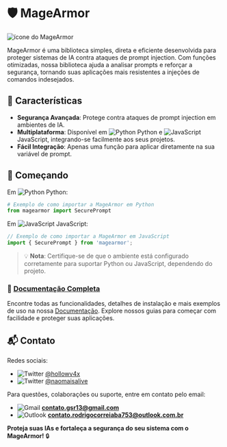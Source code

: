 # 🛡️ MageArmor

![ícone do MageArmor](#) <!-- Substituir com o link do ícone quando disponível -->

MageArmor é uma biblioteca simples, direta e eficiente desenvolvida para proteger sistemas de IA contra ataques de prompt injection. Com funções otimizadas, nossa biblioteca ajuda a analisar prompts e reforçar a segurança, tornando suas aplicações mais resistentes a injeções de comandos indesejados.

## 🌟 Características
- **Segurança Avançada**: Protege contra ataques de prompt injection em ambientes de IA.
- **Multiplataforma**: Disponível em ![Python](https://img.icons8.com/color/20/000000/python.png) Python e ![JavaScript](https://img.icons8.com/color/20/000000/javascript.png) JavaScript, integrando-se facilmente aos seus projetos.
- **Fácil Integração**: Apenas uma função para aplicar diretamente na sua variável de prompt.

## 🚀 Começando

Em ![Python](https://img.icons8.com/color/20/000000/python.png) Python:

```python
# Exemplo de como importar a MageArmor em Python
from magearmor import SecurePrompt
```

Em ![JavaScript](https://img.icons8.com/color/20/000000/javascript.png) JavaScript:

```javascript
// Exemplo de como importar a MageArmor em JavaScript
import { SecurePrompt } from 'magearmor';
```

> 💡 **Nota**: Certifique-se de que o ambiente está configurado corretamente para suportar Python ou JavaScript, dependendo do projeto.

### 📖 [Documentação Completa](#)
Encontre todas as funcionalidades, detalhes de instalação e mais exemplos de uso na nossa [Documentação](#). Explore nossos guias para começar com facilidade e proteger suas aplicações.

## 📬 Contato

Redes sociais:
- ![Twitter](https://img.icons8.com/color/20/000000/twitter.png) [@hollowv4x](https://twitter.com/hollowv4x)
- ![Twitter](https://img.icons8.com/color/20/000000/twitter.png) [@naomaisalive](https://twitter.com/naomaisalive)

Para questões, colaborações ou suporte, entre em contato pelo email:
- ![Gmail](https://img.icons8.com/color/20/000000/gmail-new.png) **contato.gsr13@gmail.com**
- ![Outlook](https://img.icons8.com/color/20/000000/ms-outlook.png) **contato.rodrigocorreiaba753@outlook.com.br**


**Proteja suas IAs e fortaleça a segurança do seu sistema com o MageArmor!** 🔒
